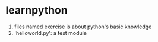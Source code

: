 # learnpython

1. files named exercise is about python's basic knowledge
2. 'helloworld.py': a test module
